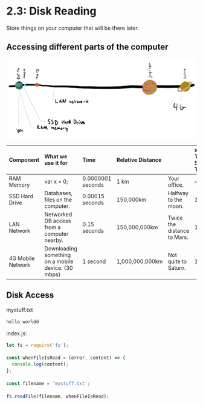 # 2.3: Disk Reading

Store things on your computer that will be there later.

## Accessing different parts of the computer

![](../.gitbook/assets/my-document-2-2.jpg)

| Component | What we use it for | Time | Relative Distance |  | x Times Slower Than |
| :--- | :--- | :--- | :--- | :--- | :--- |
| RAM Memory | var x = 0; | 0.0000001 seconds | 1 km | Your office. | ~ |
| SSD Hard Drive | Databases, files on the computer. | 0.00015 seconds | 150,000km | Halfway to the moon. | 10³ |
| LAN Network | Networked DB access from a computer nearby. | 0.15 seconds | 150,000,000km | Twice the distance to Mars. | 10⁸ |
| 4G Mobile Network | Downloading something on a mobile device. \(30 mbps\) | 1 second | 1,000,000,000km | Not quite to Saturn. | 10⁹ |

## Disk Access

mystuff.txt

```javascript
hello worldd
```

index.js:

```javascript
let fs = require('fs');

const whenFileIsRead = (error, content) => {
  console.log(content);
};

const filename = 'mystuff.txt';

fs.readFile(filename, whenFileIsRead);
```

